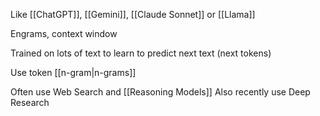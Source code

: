 Like [[ChatGPT]], [[Gemini]], [[Claude Sonnet]] or [[Llama]]

Engrams, context window

Trained on lots of text to learn to predict next text (next tokens)

Use token [[n-gram|n-grams]]

Often use Web Search and [[Reasoning Models]]
Also recently use Deep Research
